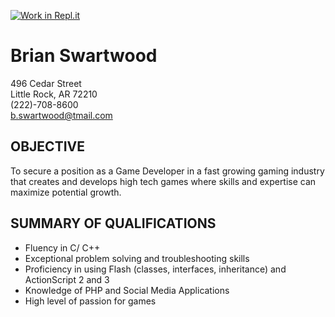 [![Work in Repl.it](https://classroom.github.com/assets/work-in-replit-14baed9a392b3a25080506f3b7b6d57f295ec2978f6f33ec97e36a161684cbe9.svg)](https://classroom.github.com/online_ide?assignment_repo_id=335760&assignment_repo_type=GroupAssignmentRepo)
# Brian Swartwood

496 Cedar Street <br>
Little Rock, AR 72210 <br>
(222)-708-8600 <br>
b.swartwood@tmail.com

## OBJECTIVE

To secure a position as a Game Developer in a fast growing gaming industry that creates and develops high tech games where skills and expertise can maximize potential growth.

## SUMMARY OF QUALIFICATIONS

* Fluency in C/ C++
* Exceptional problem solving and troubleshooting skills
* Proficiency in using Flash (classes, interfaces, inheritance) and ActionScript 2 and 3
* Knowledge of PHP and Social Media Applications
* High level of passion for games
